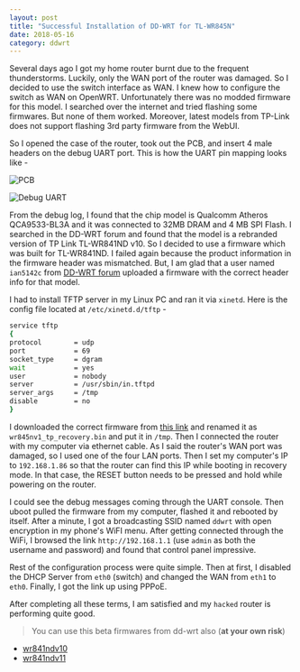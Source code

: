 ```yaml
---
layout: post
title: "Successful Installation of DD-WRT for TL-WR845N"
date: 2018-05-16
category: ddwrt
---
```


Several days ago I got my home router burnt due to the frequent thunderstorms. Luckily, only the WAN port of the router was damaged. So I decided to use the switch interface as WAN. I knew how to configure the switch as WAN on OpenWRT. Unfortunately there was no modded firmware for this model. I searched over the internet and tried flashing some firmwares. But none of them worked. Moreover, latest models from TP-Link does not support flashing 3rd party firmware from the WebUI.

So I opened the case of the router, took out the PCB, and insert 4 male headers on the debug UART port. This is how the UART pin mapping looks like -

![PCB](https://i.imgur.com/FH7i7oT.jpg)

![Debug UART](https://i.imgur.com/aoN5zIT.jpg)

From the debug log, I found that the chip model is Qualcomm Atheros QCA9533-BL3A and it was connected to 32MB DRAM and 4 MB SPI Flash. I searched in the DD-WRT forum and found that the model is a rebranded version of TP Link TL-WR841ND v10. So I decided to use a firmware which was built for TL-WR841ND. I failed again because the product information in the firmware header was mismatched. But, I am glad that a user named `ian5142c` from [DD-WRT forum](https://www.dd-wrt.com/phpBB2/viewtopic.php?p=1107635) uploaded a firmware with the correct header info for that model.


I had to install TFTP server in my Linux PC and ran it via `xinetd`. Here is the config file located at `/etc/xinetd.d/tftp` -

```bash
service tftp
{
protocol        = udp
port            = 69
socket_type     = dgram
wait            = yes
user            = nobody
server          = /usr/sbin/in.tftpd
server_args     = /tmp
disable         = no
}
```

I downloaded the correct firmware from [this link](https://www.dd-wrt.com/phpBB2/download.php?id=40123&sid=8dea5fdab81f6bfcf0ad214be2334488) and renamed it as `wr845nv1_tp_recovery.bin` and put it in `/tmp`. Then I connected the router with my computer via ethernet cable. As I said the router's WAN port was damaged, so I used one of the four LAN ports. Then I set my computer's IP to `192.168.1.86` so that the router can find this IP while booting in recovery mode. In that case, the RESET button needs to be pressed and hold while powering on the router.

I could see the debug messages coming through the UART console. Then uboot pulled the firmware from my computer, flashed it and rebooted by itself. After a minute, I got a broadcasting SSID named `ddwrt` with open encryption in my phone's WiFI menu. After getting connected through the WiFi, I browsed the link `http://192.168.1.1` (use `admin` as both the username and password) and found that control panel impressive.

Rest of the configuration process were quite simple. Then at first, I disabled the DHCP Server from `eth0` (switch) and changed the WAN from `eth1` to `eth0`. Finally, I got the link up using PPPoE.

After completing all these terms, I am satisfied and my `hacked` router is performing quite good.

> You can use this beta firmwares from dd-wrt also (**at your own risk**)
>
* [wr841ndv10](ftp://ftp.dd-wrt.com/betas/2019/02-19-2019-r38840/tplink_tl-wr841ndv10/)
* [wr841ndv11](ftp://ftp.dd-wrt.com/betas/2019/02-19-2019-r38840/tplink_tl-wr841ndv11/)
